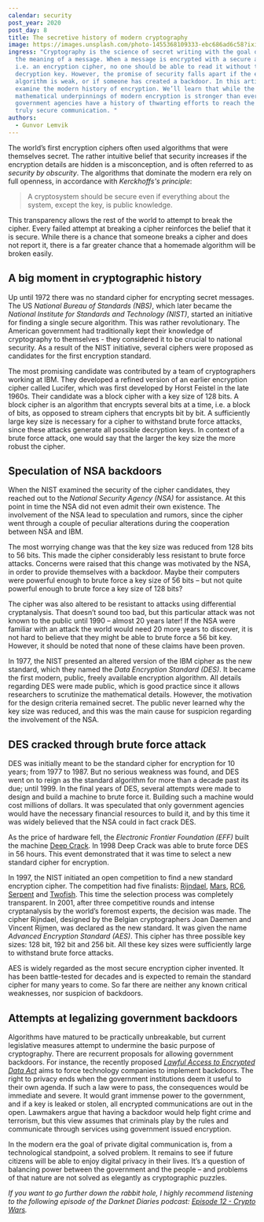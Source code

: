 ```yaml
---
calendar: security
post_year: 2020
post_day: 8
title: The secretive history of modern cryptography
image: https://images.unsplash.com/photo-1455368109333-ebc686ad6c58?ixid=MXwxMjA3fDB8MHxwaG90by1wYWdlfHx8fGVufDB8fHw%3D&ixlib=rb-1.2.1&auto=format&fit=crop&w=2555&q=80
ingress: "Cryptography is the science of secret writing with the goal of hiding
  the meaning of a message. When a message is encrypted with a secure algorithm,
  i.e. an encryption cipher, no one should be able to read it without the
  decryption key. However, the promise of security falls apart if the encryption
  algorithm is weak, or if someone has created a backdoor. In this article we’ll
  examine the modern history of encryption. We’ll learn that while the
  mathematical underpinnings of modern encryption is stronger than ever,
  government agencies have a history of thwarting efforts to reach the goal of
  truly secure communication. "
authors:
  - Gunvor Lemvik
---
```

The world’s first encryption ciphers often used algorithms that were themselves secret. The rather intuitive belief that security increases if the encryption details are hidden is a misconception, and is often referred to as _security by obscurity_. The algorithms that dominate the modern era rely on full openness, in accordance with _Kerckhoffs's principle_:
> A cryptosystem should be secure even if everything about the system, except the key, is public knowledge.

This transparency allows the rest of the world to attempt to break the cipher. Every failed attempt at breaking a cipher reinforces the belief that it is secure. While there is a chance that someone breaks a cipher and does not report it, there is a far greater chance that a homemade algorithm will be broken easily.

## A big moment in cryptographic history

Up until 1972 there was no standard cipher for encrypting secret messages. The US _National Bureau of Standards (NBS)_, which later became the _National Institute for Standards and Technology (NIST)_, started an initiative for finding a single secure algorithm. This was rather revolutionary. The American government had traditionally kept their knowledge of cryptography to themselves - they considered it to be crucial to national security. As a result of the NIST initiative, several ciphers were proposed as candidates for the first encryption standard.

The most promising candidate was contributed by a team of cryptographers working at IBM. They developed a refined version of an earlier encryption cipher called Lucifer, which was first developed by Horst Feistel in the late 1960s. Their candidate was a block cipher with a key size of 128 bits. A block cipher is an algorithm that encrypts several bits at a time, i.e. a block of bits, as opposed to stream ciphers that encrypts bit by bit. A sufficiently large key size is necessary for a cipher to withstand brute force attacks, since these attacks generate all possible decryption keys. In context of a brute force attack, one would say that the larger the key size the more robust the cipher.

## Speculation of NSA backdoors

When the NIST examined the security of the cipher candidates, they reached out to the _National Security Agency (NSA)_ for assistance. At this point in time the NSA did not even admit their own existence. The involvement of the NSA lead to speculation and rumors, since the cipher went through a couple of peculiar alterations during the cooperation between NSA and IBM. 

The most worrying change was that the key size was reduced from 128 bits to 56 bits. This made the cipher considerably less resistant to brute force attacks. Concerns were raised that this change was motivated by the NSA, in order to provide themselves with a backdoor. Maybe their computers were powerful enough to brute force a key size of 56 bits – but not quite powerful enough to brute force a key size of 128 bits? 

The cipher was also altered to be resistant to attacks using differential cryptanalysis. That doesn’t sound too bad, but this particular attack was not known to the public until 1990 – almost 20 years later! If the NSA were familiar with an attack the world would need 20 more years to discover, it is not hard to believe that they might be able to brute force a 56 bit key. However, it should be noted that none of these claims have been proven. 

In 1977, the NIST presented an altered version of the IBM cipher as the new standard, which they named the _Data Encryption Standard (DES)_. It became the first modern, public, freely available encryption algorithm. All details regarding DES were made public, which is good practice since it allows researchers to scrutinize the mathematical details. However, the motivation for the design criteria remained secret. The public never learned why the key size was reduced, and this was the main cause for suspicion regarding the involvement of the NSA.

## DES cracked through brute force attack

DES was initially meant to be the standard cipher for encryption for 10 years; from 1977 to 1987. But no serious weakness was found, and DES went on to reign as the standard algorithm for more than a decade past its due; until 1999. In the final years of DES, several attempts were made to design and build a machine to brute force it. Building such a machine would cost millions of dollars. It was speculated that only government agencies would have the necessary financial resources to build it, and by this time it was widely believed that the NSA could in fact crack DES.

As the price of hardware fell, the _Electronic Frontier Foundation (EFF)_ built the machine 
[Deep Crack](https://en.wikipedia.org/wiki/EFF_DES_cracker). 
In 1998 Deep Crack was able to brute force DES in 56 hours. This event demonstrated that it was time to select a new standard cipher for encryption.

In 1997, the NIST initiated an open competition to find a new standard encryption cipher. The competition had five finalists: 
[Rijndael](https://www.cs.miami.edu/home/burt/learning/Csc688.012/rijndael/rijndael_doc_V2.pdf), 
[Mars](http://cryptosoft.de/docs/Mars.pdf), 
[RC6](http://citeseerx.ist.psu.edu/viewdoc/download?doi=10.1.1.2.1151&rep=rep1&type=pdf), 
[Serpent](http://www.networkdls.com/Articles/serpent.pdf) and 
[Twofish](http://gazizova.net/pub/Library/ihtik_Library/dvd_(%D0%A0%D0%B0%D0%B4%D0%B8%D0%BE)%D0%AD%D0%BB%D0%B5%D0%BA%D1%82%D1%80%D0%BE%D1%82%D0%B5%D1%85%D0%BD%D0%B8%D0%BA%D0%B0/rea_2/Schneider%20B.Twofish.A%20128-bit%20block%20cipher.1998.pdf). 
This time the selection process was completely transparent. In 2001, after three competitive rounds and intense cryptanalysis by the world’s foremost experts, the decision was made. The cipher Rijndael, designed by the Belgian cryptographers Joan Daemen and Vincent Rijmen, was declared as the new standard. It was given the name _Advanced Encryption Standard (AES)_. This cipher has three possible key sizes: 128 bit, 192 bit and 256 bit. All these key sizes were sufficiently large to withstand brute force attacks.

AES is widely regarded as the most secure encryption cipher invented. It has been battle-tested for decades and is expected to remain the standard cipher for many years to come. So far there are neither any known critical weaknesses, nor suspicion of backdoors.

## Attempts at legalizing government backdoors

Algorithms have matured to be practically unbreakable, but current legislative measures attempt to undermine the basic purpose of cryptography. There are recurrent proposals for allowing government backdoors. For instance, the recently proposed [_Lawful Access to Encrypted Data Act_](https://www.judiciary.senate.gov/press/rep/releases/graham-cotton-blackburn-introduce-balanced-solution-to-bolster-national-security-end-use-of-warrant-proof-encryption-that-shields-criminal-activity) aims to force technology companies to implement backdoors. The right to privacy ends when the government institutions deem it useful to their own agenda. If such a law were to pass, the consequences would be immediate and severe. It would grant immense power to the government, and if a key is leaked or stolen, all encrypted communications are out in the open. Lawmakers argue that having a backdoor would help fight crime and terrorism, but this view assumes that criminals play by the rules and communicate through services using government issued encryption. 

In the modern era the goal of private digital communication is, from a technological standpoint, a solved problem. It remains to see if future citizens will be able to enjoy digital privacy in their lives. It’s a question of balancing power between the government and the people – and problems of that nature are not solved as elegantly as cryptographic puzzles.

_If you want to go further down the rabbit hole, I highly recommend listening to the following episode of the Darknet Diaries podcast: [Episode 12 - Crypto Wars](https://darknetdiaries.com/episode/12/)._